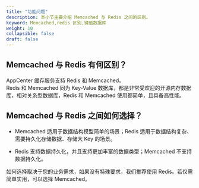 ```yaml
---
title: "功能问题"
description: 本小节主要介绍 Memcached 与 Redis 之间的区别。
keyword: Memcached,redis 区别,键值数据库 
weight: 10
collapsible: false
draft: false
---
```


## Memcached 与 Redis 有何区别？

AppCenter 缓存服务支持 Redis 和 Memcached。  
Redis 和 Memcached 同为 Key-Value 数据库，都是非常受欢迎的开源内存数据库，相对关系型数据库，Redis 和 Memcached 使用都简单，且具备高性能。

## Memcached 与 Redis 之间如何选择？

- Memcached 适用于数据结构模型简单的场景；Redis 适用于数据结构复杂、需要持久化存储数据、存储大 Key 的场景。

- Redis 支持数据持久化，并且支持更加丰富的数据类型；Memcached 不支持数据持久化。

如何选择取决于您的业务需求，如果没有特殊要求，我们推荐使用 Redis。若仅需简单实用，可以选择 Memcached。
